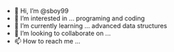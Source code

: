 - 👋 Hi, I’m @sboy99
- 👀 I’m interested in ... programing and coding
- 🌱 I’m currently learning ... advanced data structures
- 💞️ I’m looking to collaborate on ...
- 📫 How to reach me ...

<!---
sboy99/sboy99 is a ✨ special ✨ repository because its `README.md` (this file) appears on your GitHub profile.
You can click the Preview link to take a look at your changes.
--->
